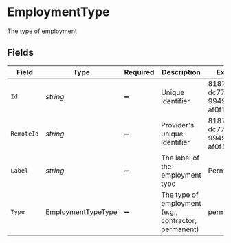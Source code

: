 # EmploymentType

The type of employment


## Fields

| Field                                                               | Type                                                                | Required                                                            | Description                                                         | Example                                                             |
| ------------------------------------------------------------------- | ------------------------------------------------------------------- | ------------------------------------------------------------------- | ------------------------------------------------------------------- | ------------------------------------------------------------------- |
| `Id`                                                                | *string*                                                            | :heavy_minus_sign:                                                  | Unique identifier                                                   | 8187e5da-dc77-475e-9949-af0f1fa4e4e3                                |
| `RemoteId`                                                          | *string*                                                            | :heavy_minus_sign:                                                  | Provider's unique identifier                                        | 8187e5da-dc77-475e-9949-af0f1fa4e4e3                                |
| `Label`                                                             | *string*                                                            | :heavy_minus_sign:                                                  | The label of the employment type                                    | Permanent                                                           |
| `Type`                                                              | [EmploymentTypeType](../../Models/Components/EmploymentTypeType.md) | :heavy_minus_sign:                                                  | The type of employment (e.g., contractor, permanent)                | permanent                                                           |